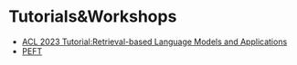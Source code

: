 # Tutorials&Workshops

* [ACL 2023 Tutorial:Retrieval-based Language Models and Applications](./acl2023-retrieval-lm.md)
* [PEFT](./real_PEFT.md)